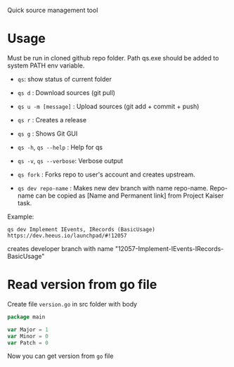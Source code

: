 Quick source management tool

# Usage
Must be run in cloned github repo folder.
Path qs.exe should be added to system PATH env variable.

- `qs`: show status of current folder

- `qs d`                 : Download sources (git pull)
- `qs u -m [message]`    : Upload sources (git add + commit + push)
- `qs r`                 : Creates a release
- `qs g`                 : Shows Git GUI
- `qs -h`, `qs --help`   : Help for qs
- `qs -v`, `qs --verbose`: Verbose output

- `qs fork`  : Forks repo to user's account and creates upstream. 
- `qs dev repo-name`     : Makes new dev branch with name repo-name. 
Repo-name can be copied as [Name and Permanent link] from Project Kaiser task. 

Example: 
````
qs dev Implement IEvents, IRecords (BasicUsage)  https://dev.heeus.io/launchpad/#!12057
````
creates developer branch with name "12057-Implement-IEvents-IRecords-BasicUsage"


# Read version from go file
Create file `version.go` in src folder with body
````go
package main

var Major = 1
var Minor = 0
var Patch = 0
````
Now you can get version from `go` file
